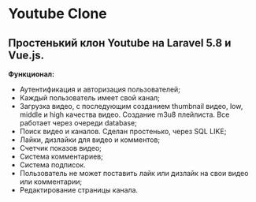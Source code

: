 # Youtube Clone

<h2>Простенький клон Youtube на Laravel 5.8 и Vue.js.</h2>

<strong>Функционал:</strong>
- Аутентификация и авторизация пользователей;
- Каждый пользователь имеет свой канал;
- Загрузка видео, с последующим созданием thumbnail видео, low, middle и high качества видео. Создание m3u8 плейлиста. Все работает через очереди database;
- Поиск видео и каналов. Сделан простенько, через SQL LIKE;
- Лайки, дизлайки для видео и комментов;
- Счетчик показов видео;
- Система комментариев;
- Система подписок.
- Пользователь не может поставить лайк или дизлайк на свои видео или комментарии;
- Редактирование страницы канала.
